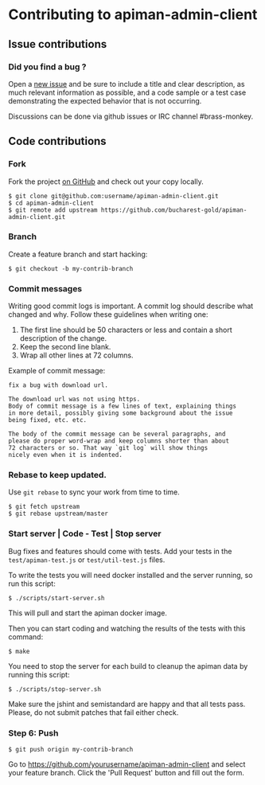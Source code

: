 # Contributing to apiman-admin-client

## Issue contributions

### Did you find a bug ?

Open a [new issue](https://github.com/bucharest-gold/apiman-admin-client/issues/new)
and be sure to include a title and clear description, as much relevant information
as possible, and a code sample or a test case demonstrating the expected behavior
that is not occurring.

Discussions can be done via github issues or IRC channel #brass-monkey.

## Code contributions

### Fork

Fork the project [on GitHub](https://github.com/bucharest-gold/apiman-admin-client)
and check out your copy locally.

```shell
$ git clone git@github.com:username/apiman-admin-client.git
$ cd apiman-admin-client
$ git remote add upstream https://github.com/bucharest-gold/apiman-admin-client.git
```

### Branch

Create a feature branch and start hacking:

```shell
$ git checkout -b my-contrib-branch
```

### Commit messages

Writing good commit logs is important. A commit log should describe what
changed and why. Follow these guidelines when writing one:

1. The first line should be 50 characters or less and contain a short
   description of the change.
2. Keep the second line blank.
3. Wrap all other lines at 72 columns.

Example of commit message:

```
fix a bug with download url.

The download url was not using https.
Body of commit message is a few lines of text, explaining things
in more detail, possibly giving some background about the issue
being fixed, etc. etc.

The body of the commit message can be several paragraphs, and
please do proper word-wrap and keep columns shorter than about
72 characters or so. That way `git log` will show things
nicely even when it is indented.
```

### Rebase to keep updated.

Use `git rebase` to sync your work from time to time.

```shell
$ git fetch upstream
$ git rebase upstream/master
```

### Start server | Code - Test | Stop server

Bug fixes and features should come with tests. Add your tests in the
`test/apiman-test.js` or `test/util-test.js` files.

To write the tests you will need docker installed and the server running, so run this script:

```shell
$ ./scripts/start-server.sh
```
This will pull and start the apiman docker image.

Then you can start coding and watching the results of the tests with this command:

```shell
$ make
```

You need to stop the server for each build to cleanup the apiman data by running this script:

```shell
$ ./scripts/stop-server.sh
```

Make sure the jshint and semistandard are happy and that all tests pass. Please, do not submit
patches that fail either check.

### Step 6: Push

```shell
$ git push origin my-contrib-branch
```

Go to https://github.com/yourusername/apiman-admin-client and select your feature branch.
Click the 'Pull Request' button and fill out the form.